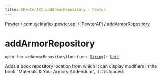 ```yaml
---
title: IPewterAPI.addArmorRepository - Pewter
---
```


[Pewter](../../index.html) / [com.ejektaflex.pewter.api](../index.html) / [IPewterAPI](index.html) / [addArmorRepository](./add-armor-repository.html)

# addArmorRepository

`open fun addArmorRepository(location: `[`String`](https://kotlinlang.org/api/latest/jvm/stdlib/kotlin/-string/index.html)`): `[`Unit`](https://kotlinlang.org/api/latest/jvm/stdlib/kotlin/-unit/index.html)

Adds a book repository location from which it can display modifiers in
the book "Materials &amp; You: Armory Addendum", if it is loaded.

